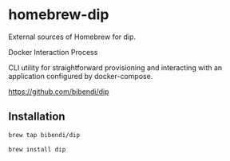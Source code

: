 # homebrew-dip

External sources of Homebrew for dip.

Docker Interaction Process

CLI utility for straightforward provisioning and interacting with an application configured by docker-compose.

https://github.com/bibendi/dip

## Installation

```sh
brew tap bibendi/dip

brew install dip
```
